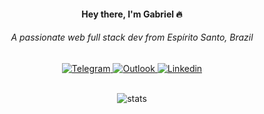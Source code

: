 <div align="center">

#### Hey there, I'm Gabriel 🔥
  
  <h6> A passionate web full stack dev from Espírito Santo, Brazil </h6>
  <a href="https://t.me/cgabrieu">
    <img src="https://img.shields.io/badge/Telegram-000000?style=for-the-badge&&logo=telegram" alt="Telegram">
  </a>
  <a href="mailto:carlosgabrielpc@live.com">
    <img src="https://img.shields.io/badge/Microsoft_Outlook-000000?style=for-the-badge&logo=microsoft-outlook&logoColor=0a66c2" alt="Outlook">
  </a>
  <a href="https://www.linkedin.com/in/cgabrieu/">
    <img src="https://img.shields.io/badge/LinkedIn-000000?style=for-the-badge&&logo=linkedin&logoColor=0a66c2" alt="Linkedin">
  </a>
</div>
<br/>

<div align="center">

![stats](https://github-readme-stats.vercel.app/api?username=cgabrieu&count_private=true&hide=issues&show_icons=true&theme=radical&border_color=000&bg_color=000&border_radius=10&custom_title=GitHub%20Stats)
